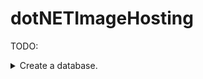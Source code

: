 # dotNETImageHosting

TODO:


<details> 
    <summary>Create a database.</summary>
        <details>
            <summary>Users</summary>

            Users : {
                nID, // primary key
                strDisplayName,
                strEmail,
                nPasswordHash,
                nUserLevel
            }

        </details>

    <p>
    
        UserImages : {
            nID, // primary key
            nUserID, // foreign key
            nUniqueImageID, // foreign key
            nCreationDateMiliseconds
        }


        UniqueImages : {
            nID, // primary key
            nHash,
        }


        Tags : {
            nID, // primary key
            strTagName
        }


        TagImages : {
            nID, // primary key
            nTagID, // foreign key
            nImageID // foreign key
        }


        Likes : {
            nID, // primary key
            nImageID, // foreign key
            nUserID, // foreign key unique
            bIsDislike,
            nCreationDateMiliseconds
        }


        Comments : {
            nID, // primary key
            nImageID, // foreign key
            nUserID, // foreign key
            strContent,
            nCreationDateMiliseconds
        }

    </p>   
</details>
